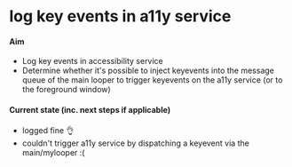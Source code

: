 log key events in a11y service
==============================

#### Aim
- Log key events in accessibility service
- Determine whether it's possible to inject keyevents into the message queue of the main looper to trigger keyevents on the a11y service (or to the foreground window)

#### Current state (inc. next steps if applicable)

- logged fine :ok_hand:
- couldn't trigger a11y service by dispatching a keyevent via the main/mylooper :(


